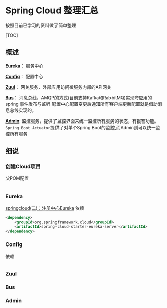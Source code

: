 # Spring Cloud 整理汇总

按照目前已学习的资料做了简单整理

[TOC]

## 概述

**[Eureka](#eureka)**：
服务中心

**[Config](#config)**：
配置中心

**[Zuul](#zuul)**：
网关服务，外部应用访问微服务内部的API网关

**[Bus](#bus)**：
消息总线，AMQP的方式(目前支持Kafka和RabbitMQ)实现夸应用的spring 事件发布与监听
配置中心配置变更后通知所有客户端更新配置就是借助消息总线实现的。

**[Admin](#admin)**:
监控服务，提供了监控界面来统一监控所有服务的状态，有报警功能。
`Spring Boot Actuator`提供了对单个Spring Boot的监控,而Admin则可以统一监控所有服务

## 细说

### 创建Cloud项目

父POM配置

```xml

```

### Eureka

[springcloud(二)：注册中心Eureka](http://www.ityouknow.com/springcloud/2017/05/10/springcloud-eureka.html)
依赖

```xml
<dependency>
    <groupId>org.springframework.cloud</groupId>
    <artifactId>spring-cloud-starter-eureka-server</artifactId>
</dependency>
```

### Config

依赖

```xnk

```

### Zuul

### Bus

### Admin
